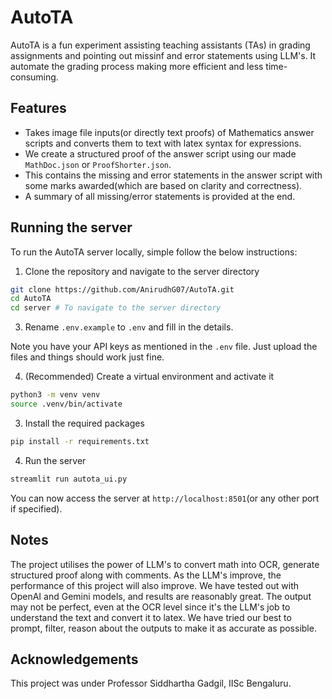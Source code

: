 # AutoTA

AutoTA is a fun experiment assisting teaching assistants (TAs) in grading assignments and pointing out missinf and error statements using LLM's. It automate the grading process making more efficient and less time-consuming.

## Features

- Takes image file inputs(or directly text proofs) of Mathematics answer scripts and converts them to text with latex syntax for expressions.
- We create a structured proof of the answer script using our made `MathDoc.json` or `ProofShorter.json`.
- This contains the missing and error statements in the answer script with some marks awarded(which are based on clarity and correctness).
- A summary of all missing/error statements is provided at the end.

## Running the server

To run the AutoTA server locally, simple follow the below instructions:

1. Clone the repository and navigate to the server directory

```bash
git clone https://github.com/AnirudhG07/AutoTA.git
cd AutoTA
cd server # To navigate to the server directory
```

3. Rename `.env.example` to `.env` and fill in the details.

Note you have your API keys as mentioned in the `.env` file. Just upload the files and things should work just fine.

4. (Recommended) Create a virtual environment and activate it

```bash
python3 -m venv venv
source .venv/bin/activate
```

3. Install the required packages

```bash
pip install -r requirements.txt
```

4. Run the server

```bash
streamlit run autota_ui.py
```

You can now access the server at `http://localhost:8501`(or any other port if specified).

## Notes

The project utilises the power of LLM's to convert math into OCR, generate structured proof along with comments. As the LLM's improve, the performance of this project will also improve. We have tested out with OpenAI and Gemini models, and results are reasonably great. The output may not be perfect, even at the OCR level since it's the LLM's job to understand the text and convert it to latex. We have tried our best to prompt, filter, reason about the outputs to make it as accurate as possible.

## Acknowledgements

This project was under Professor Siddhartha Gadgil, IISc Bengaluru.
